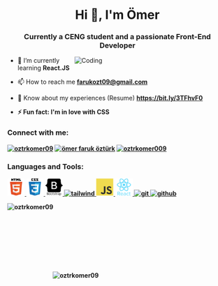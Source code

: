 <h1 align="center">Hi 👋, I'm Ömer</h1>
<h3 align="center">Currently a CENG student and a passionate Front-End Developer</h3>
<img align="right" alt="Coding" width="350" src="https://media0.giphy.com/media/qgQUggAC3Pfv687qPC/giphy.gif?cid=ecf05e475uartle9uc7bg4xiit947ocb3zj05tdp9zcva0nu&rid=giphy.gif&ct=g">



- 🌱 I’m currently learning **React.JS**

- 📫 How to reach me **farukozt09@gmail.com**

- 📄 Know about my experiences (Resume) <b>https://bit.ly/3TFhvF0

- ⚡ Fun fact: **I'm in love with CSS**


<h3 align="left">Connect with me:</h3>
<p align="left">
<a href="https://twitter.com/oztrkomer09" target="blank"><img align="center" src="https://raw.githubusercontent.com/rahuldkjain/github-profile-readme-generator/master/src/images/icons/Social/twitter.svg" alt="oztrkomer09" height="30" width="40" /></a>
<a href="https://www.linkedin.com/in/ömer-faruk-öztürk-abb97a203/" target="blank"><img align="center" src="https://raw.githubusercontent.com/rahuldkjain/github-profile-readme-generator/master/src/images/icons/Social/linked-in-alt.svg" alt="ömer faruk öztürk" height="30" width="40" /></a>
<a href="https://instagram.com/oztrkomer009" target="blank"><img align="center" src="https://raw.githubusercontent.com/rahuldkjain/github-profile-readme-generator/master/src/images/icons/Social/instagram.svg" alt="oztrkomer009" height="30" width="40" /></a>
</p>

<h3 align="left">Languages and Tools:</h3>
<p align="left"> 
<a href="https://www.w3.org/html/" target="_blank" rel="noreferrer"> <img src="https://raw.githubusercontent.com/devicons/devicon/master/icons/html5/html5-original-wordmark.svg" alt="html5" width="40" height="40"/> </a>
<a href="https://www.w3schools.com/css/" target="_blank" rel="noreferrer"> <img src="https://raw.githubusercontent.com/devicons/devicon/master/icons/css3/css3-original-wordmark.svg" alt="css3" width="40" height="40"/> </a> 
<a href="https://getbootstrap.com" target="_blank" rel="noreferrer"> <img src="https://raw.githubusercontent.com/devicons/devicon/master/icons/bootstrap/bootstrap-plain-wordmark.svg" alt="bootstrap" width="40" height="40"/> </a>
<a href="https://tailwindcss.com" target="_blank" rel="noreferrer"> <img src="https://www.vectorlogo.zone/logos/tailwindcss/tailwindcss-icon.svg" alt="tailwind" width="40" height="40"/> </a> 
<a href="https://developer.mozilla.org/en-US/docs/Web/JavaScript" target="_blank" rel="noreferrer"> <img src="https://raw.githubusercontent.com/devicons/devicon/master/icons/javascript/javascript-original.svg" alt="javascript" width="40" height="40"/> </a> 
<a href="https://reactjs.org/" target="_blank" rel="noreferrer"> <img src="https://raw.githubusercontent.com/devicons/devicon/master/icons/react/react-original-wordmark.svg" alt="react" width="40" height="40"/> </a>
<a href="https://git-scm.com/" target="_blank" rel="noreferrer"> <img src="https://www.vectorlogo.zone/logos/git-scm/git-scm-icon.svg" alt="git" width="40" height="40"/> </a> 
<a href="https://github.com" target="_blank" rel="noreferrer"> <img src="https://cdn.jsdelivr.net/npm/simple-icons@3.0.1/icons/github.svg" alt="github" width="40" height="40"/> </a> 
</p>

<p><img align="left" width="400" height="157"  src="https://github-readme-stats.vercel.app/api/top-langs?username=oztrkomer09&show_icons=true&locale=en&layout=compact" alt="oztrkomer09" />
&nbsp;<img align="right" width="400" src="https://github-readme-stats.vercel.app/api?username=oztrkomer09&show_icons=true&locale=en" alt="oztrkomer09" /></p>
